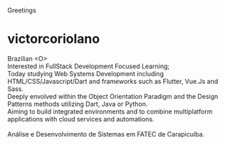 Greetings
# victorcoriolano
Brazilian \<O> <br>
Interested in FullStack Development Focused Learning;<br>
Today studying Web Systems Development including HTML/CSS/Javascript/Dart and frameworks such as Flutter, Vue.Js and Sass.<br>
Deeply envolved within the Object Orientation Paradigm and the Design Patterns methods utilizing Dart, Java or Python.<br>
Aiming to build integrated environments and to combine multiplatform applications with cloud services and automations. <br>
<br>
Análise e Desenvolvimento de Sistemas em FATEC de Carapicuíba.<br>
